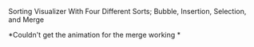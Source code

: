 Sorting Visualizer With Four Different Sorts; Bubble, Insertion, Selection, and Merge

*Couldn't get the animation for the merge working *